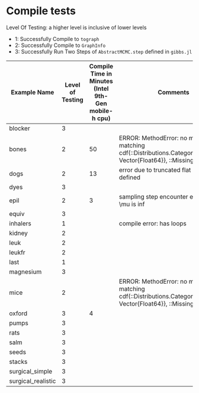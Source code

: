 # Compile tests

Level Of Testing: a higher level is inclusive of lower levels
* 1: Successfully Compile to `tograph`
* 2: Successfully Compile to `GraphInfo`
* 3: Successfully Run Two Steps of `AbstractMCMC.step` defined in `gibbs.jl` 

| Example Name  | Level of Testing | Compile Time in Minutes (Intel 9th-Gen mobile-h cpu) | Comments |
| ------------- | ---------------- | ---------------------------------------------------- | -------- |
| blocker | 3 | | |
| bones | 2 | 50 | ERROR: MethodError: no method matching cdf(::Distributions.Categorical{Float64, Vector{Float64}}, ::Missing) |
| dogs | 2 | 13 | error due to truncated flat is not defined |
| dyes  | 3 | | |
| epil | 2 | 3 | sampling step encounter error, seems \mu is inf |
| equiv | 3 | | | 
| inhalers | 1 | | compile error: has loops | 
| kidney | 2 | | | 
| leuk | 2 | | | 
| leukfr | 2 | | | 
| last | 1 | | | 
| magnesium | 3 | | | 
| mice | 2 | | ERROR: MethodError: no method matching cdf(::Distributions.Categorical{Float64, Vector{Float64}}, ::Missing) |
| oxford | 3 | 4 | |
| pumps | 3 | | |
| rats | 3 | | |
| salm | 3 | | |
| seeds | 3 | | |
| stacks | 3 | | |
| surgical_simple | 3 | | |
| surgical_realistic | 3 | | |
